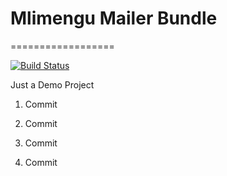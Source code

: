 # Mlimengu Mailer Bundle
==================

[![Build Status](https://travis-ci.org/djae138/MlimenguMailerBundle.svg?branch=master)](https://travis-ci.org/djae138/MlimenguMailerBundle)

Just a Demo Project
1. Commit

2. Commit

3. Commit

4. Commit